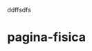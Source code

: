 ddffsdfs
# pagina-fisica
<!DOCTYPE html>
<html>
<head>
	<meta charset="utf-8">
	<link rel="stylesheet" type="text/css" href="EPF_div.css">
	<title>
		Que son las DAOS?

	</title>


</head>
<body bgcolor="#23BAC4">


<center>

	<br>
		<div class="banner">
			<p class="titulo">DAO'S</p>
		</div>
</center>     
		
		<br>
		<br>
	<div class=indice>
		<br>
		<font size="5">"Indice"</font>


		<br>
		<br>
		<a href="#que son">¿Que son las DAO'S?</a>
		<br><br>

		<a href="#como funciona">¿Como funciona una DAO?</a>
		<br><br>

		<a href="#componentes">Componentes de una DAO</a>
		<br><br>

		<a href="#ejemplos">Ejemplos de una DAO/a>
		<br><br>

		<a href="#ventajas">Ventajas de las Organizaciones Autónomas Descentralizadas</a>
		<br><br>

		<a href="#desventajas">Desventajas de las DAO</a>


	</div>



<center>
	<div class="centro">
		
		
		<div class="cuerpo">
			<br>

			<p class="subtitulo" id="que son">¿Que son las DAOS?</p>

			<font size="4">
			Una Organización Autónoma Descentralizada (DAO) es una entidad de personas construida para un mismo fin, con los mismos intereses, y se coordina a través de Internet utilizando la cadena de bloques.
			Las DAO son consideradas organizaciones más transparentes que las tradicionales, ya que todas las acciones realizadas dentro de la misma pueden ser consultadas por los participantes. Un ejemplo de ello, puede ser la consulta de estados financieros en tiempo real.
			Es importante mencionar que estas organizaciones no se rigen por una ley particular debido a su naturaleza descentralizada. Por ende, se ejecutan a través de smart contracts creadas por la misma DAO.	


			<p class="subtitulo" id="como funciona">¿Como funciona una DAO?</p>

			Cuando se forma por primera vez una organización autónoma descentralizada, se crean una serie de reglas que se escriben en formato código dentro de los contratos inteligentes.
			Estos son programados para ejecutarse cuando se llevan a cabo ciertas acciones. Aquellos que tienen una participación en la DAO pueden votar e influir en la creación de nuevas propuestas de gobierno.
			Si por algún motivo, las reglas establecidas son violadas, los fondos de esta persona serán bloqueados y nadie podrá hacer uso de la DAO. De esta forma, garantiza que todos sigan las mismas reglas.
			
			</font>

				<p class="subtitulo" id="componentes">Componentes de una DAO</p>
			Hay tres componentes fundamentales que intervienen en el funcionamiento de una Organización Autónoma Descentralizada. Estos son:

			<div class="left">
			<ul>

				<li><p class="subtitulo_dos">#1. Contrato Inteligente</p></li>
				Cómo lo comentamos anteriormente, los desarrolladores de la DAO codifican los contratos inteligentes que contendrán el conjunto de reglas del grupo y decidirán sobre el propósito del mismo. En esta etapa, se realiza una prueba exhaustiva del código, ya que, una vez lanzada la DAO, solo se puede cambiar a través de votación grupal.


				<li><p class="subtitulo_dos">#2. Recaudación de fondos</p></li>
				En este paso, las DAO deben decidir cómo financiar y promulgar la gobernanza. La mayoría de las veces se realiza a través de la emisión de un token que permite a los usuarios recibir una recompensa económica y ganar poder de voto.


				<li><p class="subtitulo_dos">#3. Lanzamiento</p></li>
				Como paso final, el código de DAO se implementa en el Blockchain. Es en este momento, en el que las partes interesadas pueden empezar a tomar decisiones sobre la organización. Los creadores originales ya no tienen poder de decisión más que cualquier otra persona interesada.
				</ul>

			
			</div><!div orientacion izq>


				
				<p class="subtitulo" id="ejemplos">Ejemplos de una DAO</p>

				<center>Si te preguntas, cómo se ve esto aplicable a la realidad,<br>te podemos decir que ya hay varias DAO en el mercado:</center>

			<div class="left">
				
				<ul>
				
				<li><p class="subtitulo_dos">UCRANIA DAO</p></li>
				
				Hace poco, con la crisis de Ucrania, se creó la UcraniaDAO. Básicamente, es una Organización Autónoma Descentralizada establecida para recaudar fondos y distribuir donaciones que ayuden a los afectados por la guerra. Esta realizó la subasta de un NFT de la bandera de Ucrania que se vendió en la cadena de bloques Ethereum por 2259ETH.

				<li><p class="subtitulo_dos">DECENTRALAND</p></li>
				
				Otro ejemplo es Decentraland, un mundo virtual en línea gobernado por una DAO que permite tomar decisiones administrativas y de gobierno dentro del mismo. Lo que quiere decir que, cualquiera que posea un MANA (token de Decentraland), puede participar en el proceso.

				<li><p class="subtitulo_dos">EL DAO</p></li>
				
				El DAO, fue uno de las primeras organizaciones en ser lanzada en 2006. Se construyó como un fondo de capital de riesgo descentralizado en el que los miembros contribuían con ETH y recibían tokens DAO a cambio.
				Si bien el proyecto recaudó $150 millones en ETH, perdió $60 millones por un hackeo. Hecho que manchó la idea de la creación de nuevas DAO y volvió escépticos a los interesados en reunir fondos para el mismo.
				<br>
				Actualmente, la DAO no existe, pero si es posible consultar todas las transacciones.
				</ul>
			</div>


			<br><br>
			<p class="subtitulo" id="ventajas">Ventajas de las Organizaciones Autónomas Descentralizadas</p>
				
				A medida que la tecnología blockchain avanza, se vuelve más fácil de usar y da más posibilidades a los usuarios a participar activamente en DAOs. A continuación, algunas de las ventajas:
				<br><br>
				Al ser descentralizadas, los participante de las DAO tendrán la posibilidad de tener voz y voto dentro de la organización
				Los DAO también tienen el beneficio adicional de facilitar que las comunidades de todo el mundo se conecten y construyan juntas una visión próspera. Con una conexión a Internet y tokens de gobernanza, prácticamente cualquier persona puede participar en la construcción del futuro de Web3.<br><br>
				Lo mejor del desarrollo de DAO es que ofrecen confianza y transparencia inmediata para que las entidades se enfoquen en lograr sus intereses colectivos. Los participantes no necesitan conocerse entre sí, ya que las reglas de participación están integradas en un registro de cadena de bloques transparente, seguro y de código abierto.<br><br>
				Habilitan la posibilidad de crear organizaciones de forma más fácil, puesto que solo se deben programar en una blockchain y lanzarse. Esto permite el ahorro de dinero y de tiempo comúnmente utilizado en los registros tradicionales.

				<br><br>
				<p class="subtitulo" id="desventajas">Desventajas de las DAO</p>
			
				Aunque los DAO prometen revolucionar los grupos, no pueden resolver todos los problemas que enfrentan las organizaciones. Los siguientes son algunos de los problemas que enfrentan los DAO:
				<br><br>
				La toma de decisiones dependerá de qué tan receptivos sean los miembros. En particular, a medida que una DAO escala, lograr que todos voten sobre las propuestas de manera oportuna puede ser un desafío. Con diferentes zonas horarias y prioridades de los inversores, mantener a los participantes de DAO actualizados y comprometidos puede ser un desafío.
				<br><br>
				Aunque teóricamente se puede iniciar una DAO con unas pocas líneas de código, la seguridad sigue siendo una vulnerabilidad, ya que requiere una gran experiencia técnica para implementarla.

		</div><!div del cuerpo>
	</div><!div del centro>
</center>



	<br><br><br>

</body>
</html>
